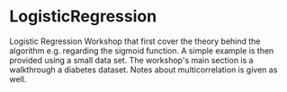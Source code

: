 # LogisticRegression
Logistic Regression Workshop that first cover the theory behind the algorithm e.g. regarding the sigmoid function. A simple example is then provided using a small data set. The workshop's main section is a walkthrough a diabetes dataset. Notes about multicorrelation is given as well. 

